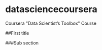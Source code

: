 ﻿datasciencecoursera
===================

Coursera "Data Scientist’s Toolbox" Course

##First title

###Sub section